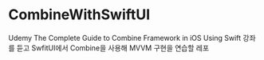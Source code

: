 # CombineWithSwiftUI
Udemy The Complete Guide to Combine Framework in iOS Using Swift 강좌를 듣고 SwfitUI에서 Combine을 사용해 MVVM 구현을 연습할 레포

